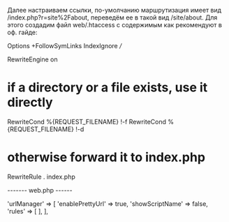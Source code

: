 Далее настраиваем ссылки, по-умолчанию маршрутизация имеет вид /index.php?r=site%2Fabout, переведём ее в такой 
вид /site/about. Для этого создадим файл web/.htaccess с содержимым как рекомендуют в оф. гайде:

Options +FollowSymLinks
IndexIgnore */*

RewriteEngine on

# if a directory or a file exists, use it directly
RewriteCond %{REQUEST_FILENAME} !-f
RewriteCond %{REQUEST_FILENAME} !-d

# otherwise forward it to index.php
RewriteRule . index.php



-------   web.php  ------

 'urlManager' => [
            'enablePrettyUrl' => true,
            'showScriptName' => false,
            'rules' => [
            ],
        ],
